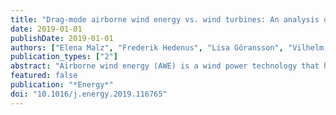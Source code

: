 ```yaml
---
title: "Drag-mode airborne wind energy vs. wind turbines: An analysis of power production, variability and geography"
date: 2019-01-01
publishDate: 2019-01-01
authors: ["Elena Malz", "Frederik Hedenus", "Lisa Göransson", "Vilhelm Verendel", "Sebastien Gros"]
publication_types: ["2"]
abstract: "Airborne wind energy (AWE) is a wind power technology that harvests energy at high altitudes. The performance of AWE systems relative to traditional wind power turbines (WT) is of key relevance to any future commercialization. In particular, the power generation as well as its consistency over time will be key performance indicators. This study aims at identifying crucial factors that will influence the competitiveness of drag-mode AWE systems against WTs. To that end, the hourly power production of several drag-mode AWE designs is investigated using realistic wind data, and compared to the hourly power production of classical WTs. These results are then analyzed through three performance indicators: total annual power production, Gini coefficient, and correlation coefficient. The results show that AWE systems with multiple smaller wings have the highest annual production. The AWE power production of all AWE systems correlates in time at all sites with the production of WTs, and the Gini coefficients are similar. This observation challenges the belief that AWE systems will outcompete WTs thanks to a more consistent power output than WTs. However, the wing design as well as the local wind shear have a significant impact on the AWE performance."
featured: false
publication: "*Energy*"
doi: "10.1016/j.energy.2019.116765"
---
```


